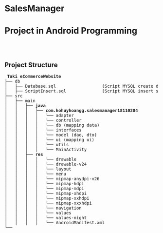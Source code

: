 # SalesManager 
# Project in Android Programming

<br>
<br>

## Project Structure

<pre>
<b> Taki eCommerceWebsite</b>
├── db
│   ├── Database.sql                  (Script MYSQL create database)
│   ├── ScriptInsert.sql              (Script MYSQL insert sample data)
├── src
│   ├── main
│   │   ├── <b>java</b>
│   │   │   ├── <b>com.hohuyhoangg.salesmanager18110284</b>
│   │   │   │   └── adapter               
│   │   │   │   └── controller           
│   │   │   │   └── db (mapping data)
│   │   │   │   └── interfaces          
│   │   │   │   └── model (dao, dto)          
│   │   │   │   └── ui (mapping ui)          
│   │   │   │   └── utils        
│   │   │   │   └── MainActivity             
│   │   ├── <b>res</b>
│   │   │   │   └── drawable
│   │   │   │   └── drawable-v24
│   │   │   │   └── layout
│   │   │   │   └── menu
│   │   │   │   └── mipmap-anydpi-v26
│   │   │   │   └── mipmap-hdpi
│   │   │   │   └── mipmap-mdpi
│   │   │   │   └── mipmap-xhdpi
│   │   │   │   └── mipmap-xxhdpi
│   │   │   │   └── mipmap-xxxhdpi
│   │   │   │   └── navigation
│   │   │   │   └── values
│   │   │   │   └── values-night
│   │   │   │   └── AndroidManifest.xml
└── 
</pre>
<br>
<br>

